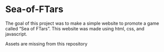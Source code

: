 # Sea-of-FTars
The goal of this project was to make a simple website to promote a game called “Sea of FTars”. This website was made using html, css, and javascript.

Assets are missing from this repository
